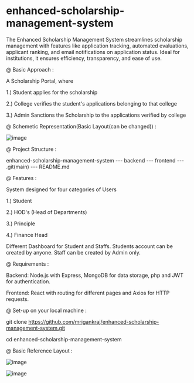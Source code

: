 # enhanced-scholarship-management-system
The Enhanced Scholarship Management System streamlines scholarship management with features like application tracking, automated evaluations, applicant ranking, and email notifications on application status. Ideal for institutions, it ensures efficiency, transparency, and ease of use.



@ Basic Approach : 

A Scholarship Portal, where

1.) Student applies for the scholarship

2.) College verifies the student's applications belonging to that college

3.) Admin Sanctions the Scholarship to the applications verified by college


@ Schemetic Representation(Basic Layout(can be changed))  :


![image](https://github.com/user-attachments/assets/87490b4e-5f13-4a3d-a73a-832042ab02e5)






@ Project Structure : 

enhanced-scholarship-management-system  --- backend --- frontend --- .git(main) --- README.md 




@ Features : 

System designed for four categories of Users

1.) Student

2.) HOD's (Head of Departments)

3.) Principle

4.) Finance Head 


Different Dashboard for Student and Staffs.
Students account can be created by anyone.
Staff can be created by Admin only.

 @ Requirements : 

Backend: Node.js with Express, MongoDB for data storage, php and JWT for authentication.

Frontend: React with routing for different pages and Axios for HTTP requests.





@ Set-up on your local machine : 

git clone https://github.com/mrigankraj/enhanced-scholarship-management-system.git

cd enhanced-scholarship-management-system






@ Basic Reference Layout :  


![image](https://github.com/user-attachments/assets/d7c75bf4-32fa-4b78-9eb0-f6be80a33ccd)



![image](https://github.com/user-attachments/assets/c1a241c1-d5eb-45da-8a3d-6f1170ffb8e6)


